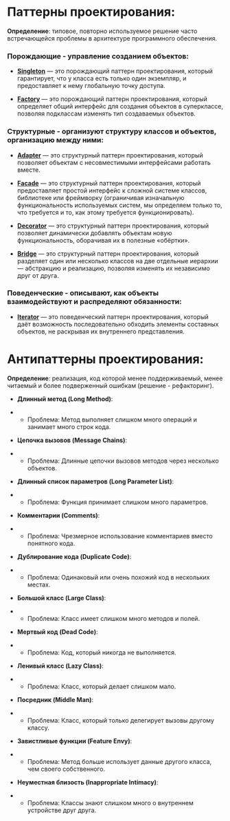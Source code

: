 # Паттерны проектирования:
**Определение**: типовое, повторно используемое решение часто встречающейся проблемы в архитектуре программного 
обеспечения. 

### Порождающие - управление созданием объектов:
- **[Singleton](singleton/singleton.py)** — это порождающий паттерн проектирования, который гарантирует, что у класса 
есть только один экземпляр, и предоставляет к нему глобальную точку доступа.

- **[Factory](factory/factory.py)** — это порождающий паттерн проектирования, который определяет общий интерфейс для 
создания объектов в суперклассе, позволяя подклассам изменять тип создаваемых объектов.


### Структурные - организуют структуру классов и объектов, организацию между ними:
- **[Adapter](adapter/adapter.py)** — это структурный паттерн проектирования, который позволяет объектам с 
несовместимыми интерфейсами работать вместе.

- **[Facade](facade/facade.py)** — это структурный паттерн проектирования, который предоставляет простой интерфейс к 
сложной системе классов, библиотеке или фреймворку (ограничивая изначальную функциональность используемых систем, мы 
определяем только то, что требуется и то, как этому требуется функционировать).

- **[Decorator](decorator/decorator.py)** — это структурный паттерн проектирования, который позволяет динамически 
добавлять объектам новую функциональность, оборачивая их в полезные «обёртки».

- **[Bridge](bridge/bridge.py)** — это структурный паттерн проектирования, который разделяет один или несколько классов 
на две отдельные иерархии — абстракцию и реализацию, позволяя изменять их независимо друг от друга.


### Поведенческие - описывают, как объекты взаимодействуют и распределяют обязанности:
- **[Iterator](iterator/iterator.py)** — это поведенческий паттерн проектирования, который даёт возможность 
последовательно обходить элементы составных объектов, не раскрывая их внутреннего представления.


# Антипаттерны проектирования:
**Определение**: реализация, код которой менее поддерживаемый, менее читаемый и более подверженный ошибкам 
(решение - рефакторинг).

- **Длинный метод (Long Method)**:
- - Проблема: Метод выполняет слишком много операций и занимает много строк кода.

- **Цепочка вызовов (Message Chains)**:
- - Проблема: Длинные цепочки вызовов методов через несколько объектов.

- **Длинный список параметров (Long Parameter List)**:
- - Проблема: Функция принимает слишком много параметров.

- **Комментарии (Comments)**:
- - Проблема: Чрезмерное использование комментариев вместо понятного кода.

- **Дублирование кода (Duplicate Code)**:
- - Проблема: Одинаковый или очень похожий код в нескольких местах.

- **Большой класс (Large Class)**:
- - Проблема: Класс имеет слишком много методов и полей.

- **Мертвый код (Dead Code)**:
- - Проблема: Код, который никогда не выполняется.

- **Ленивый класс (Lazy Class)**:
- - Проблема: Класс, который делает слишком мало.

- **Посредник (Middle Man)**:
- - Проблема: Класс, который только делегирует вызовы другому классу.

- **Завистливые функции (Feature Envy)**:
- - Проблема: Метод больше использует данные другого класса, чем своего собственного.

- **Неуместная близость (Inappropriate Intimacy)**:
- - Проблема: Классы знают слишком много о внутреннем устройстве друг друга.
